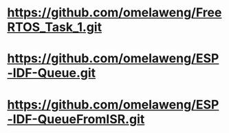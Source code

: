 # https://github.com/omelaweng/FreeRTOS_Task_1.git

# https://github.com/omelaweng/ESP-IDF-Queue.git

# https://github.com/omelaweng/ESP-IDF-QueueFromISR.git
